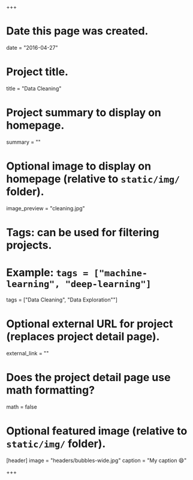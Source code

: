 +++
# Date this page was created.
date = "2016-04-27"

# Project title.
title = "Data Cleaning"

# Project summary to display on homepage.
summary = ""

# Optional image to display on homepage (relative to `static/img/` folder).
image_preview = "cleaning.jpg"

# Tags: can be used for filtering projects.
# Example: `tags = ["machine-learning", "deep-learning"]`
tags = ["Data Cleaning", "Data Exploration""]

# Optional external URL for project (replaces project detail page).
external_link = ""

# Does the project detail page use math formatting?
math = false

# Optional featured image (relative to `static/img/` folder).
[header]
image = "headers/bubbles-wide.jpg"
caption = "My caption :smile:"

+++

